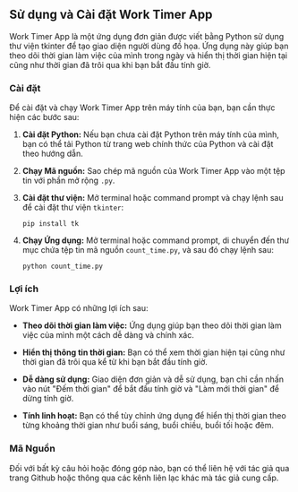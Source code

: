 ## Sử dụng và Cài đặt Work Timer App

Work Timer App là một ứng dụng đơn giản được viết bằng Python sử dụng thư viện tkinter để tạo giao diện người dùng đồ họa. Ứng dụng này giúp bạn theo dõi thời gian làm việc của mình trong ngày và hiển thị thời gian hiện tại cũng như thời gian đã trôi qua khi bạn bắt đầu tính giờ.

### Cài đặt
Để cài đặt và chạy Work Timer App trên máy tính của bạn, bạn cần thực hiện các bước sau:

1. **Cài đặt Python:** Nếu bạn chưa cài đặt Python trên máy tính của mình, bạn có thể tải Python từ trang web chính thức của Python và cài đặt theo hướng dẫn.

2. **Chạy Mã nguồn:** Sao chép mã nguồn của Work Timer App vào một tệp tin với phần mở rộng `.py`.

3. **Cài đặt thư viện:** Mở terminal hoặc command prompt và chạy lệnh sau để cài đặt thư viện `tkinter`:
   ```
   pip install tk
   ```

4. **Chạy Ứng dụng:** Mở terminal hoặc command prompt, di chuyển đến thư mục chứa tệp tin mã nguồn `count_time.py`, và sau đó chạy lệnh sau:
   ```
   python count_time.py
   ```

### Lợi ích

Work Timer App có những lợi ích sau:

- **Theo dõi thời gian làm việc:** Ứng dụng giúp bạn theo dõi thời gian làm việc của mình một cách dễ dàng và chính xác.

- **Hiển thị thông tin thời gian:** Bạn có thể xem thời gian hiện tại cũng như thời gian đã trôi qua kể từ khi bạn bắt đầu tính giờ.

- **Dễ dàng sử dụng:** Giao diện đơn giản và dễ sử dụng, bạn chỉ cần nhấn vào nút "Đếm thời gian" để bắt đầu tính giờ và "Làm mới thời gian" để dừng tính giờ.

- **Tính linh hoạt:** Bạn có thể tùy chỉnh ứng dụng để hiển thị thời gian theo từng khoảng thời gian như buổi sáng, buổi chiều, buổi tối hoặc đêm.

### Mã Nguồn

Đối với bất kỳ câu hỏi hoặc đóng góp nào, bạn có thể liên hệ với tác giả qua trang Github hoặc thông qua các kênh liên lạc khác mà tác giả cung cấp.

